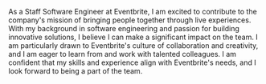 As a Staff Software Engineer at Eventbrite, I am excited to contribute to the company's mission of bringing people together through live experiences. With my background in software engineering and passion for building innovative solutions, I believe I can make a significant impact on the team. I am particularly drawn to Eventbrite's culture of collaboration and creativity, and I am eager to learn from and work with talented colleagues. I am confident that my skills and experience align with Eventbrite's needs, and I look forward to being a part of the team.
